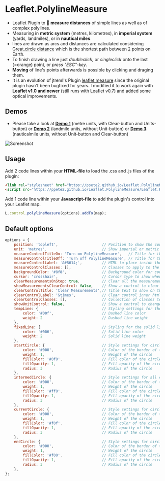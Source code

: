 # Leaflet.PolylineMeasure
* Leaflet Plugin to :triangular_ruler: **measure distances** of simple lines as well as of complex polylines.
* Measuring in **metric system** (metres, kilometres), in **imperial system** (yards, landmiles), or in **nautical miles**
* lines are drawn as arcs and distances are calculated considering [Great.circle distance](https://en.wikipedia.org/wiki/Great-circle_distance) which is the shortest path between 2 points on Earth.
* To finish drawing a line just *doubleclick*, or *singleclick* onto the last (=orange) point, or *press "ESC"-key*.
* **Moving** of line's points afterwards is possible by clicking and draging them.
* It is an evolution of jtreml's Plugin [leaflet.measure](https://github.com/jtreml/leaflet.measure) since the original plugin hasn't been bugfixed for years. I modified it to work again with **Leaflet v1.0 and newer** (still runs with Leaflet v0.7) and added some optical improvements.

## Demos
* Please take a look at [**Demo 1**](https://ppete2.github.io/Leaflet.PolylineMeasure/demo1.html) (metre units, with Clear-button and Units-button) or [**Demo 2**](https://ppete2.github.io/Leaflet.PolylineMeasure/demo2.html)  (landmile units, without Unit-button) or [**Demo 3**](https://ppete2.github.io/Leaflet.PolylineMeasure/demo3.html) (nauticalmile units, without Unit-button and Clear-button)

![Screenshot](https://ppete2.github.io/Leaflet.PolylineMeasure/screenshot.jpg)

## Usage

Add 2 code lines within your **HTML-file** to load the .css and .js files of the plugin:
```html
<link rel="stylesheet" href="https://ppete2.github.io/Leaflet.PolylineMeasure/Leaflet.PolylineMeasure.css" />
<script src="https://ppete2.github.io/Leaflet.PolylineMeasure/Leaflet.PolylineMeasure.js"></script>
```

Add 1 code line within your **Javascript-file** to add the plugin's control into your Leaflet map.  
```js
L.control.polylineMeasure(options).addTo(map);
```

## Default options

```js
options = {
    position: 'topleft',                    // Position to show the control. Possible values are: 'topright', 'topleft', 'bottomright', 'bottomleft'
    unit: 'metres',                         // Show imperial or metric distances. Values: 'metres', 'landmiles', 'nauticalmiles'
    measureControlTitleOn: 'Turn on PolylineMeasure',   // Title for the control going to be switched on
    measureControlTitleOff: 'Turn off PolylineMeasure', // Title for the control going to be switched off
    measureControlLabel: '&#8614;',         // HTML to place inside the control
    measureControlClasses: [],              // Classes to apply to the control
    backgroundColor: '#8f8',                // Background color for control when selected
    cursor: 'crosshair',                    // Cursor type to show when creating measurements
    clearMeasurementsOnStop: true,          // Clear all the measurements when the control is unselected
    showMeasurementsClearControl: false,    // Show a control to clear all the measurements
    clearControlTitle: 'Clear Measurements',// Title text to show on the clear measurements control button
    clearControlLabel: '&times',            // Clear control inner html
    clearControlClasses: [],                // Collection of classes to add to clear control button
    showUnitControl: false,                 // Show a control to change the units of measurements
    tempLine: {                             // Styling settings for the temporary dashed line
        color: '#00f',                      // Dashed line color
        weight: 2                           // Dashed line weight
    },          
    fixedLine: {                            // Styling for the solid line
        color: '#006',                      // Solid line color
        weight: 2                           // Solid line weight
    },
    startCircle: {                          // Style settings for circle marker indicating the starting point of the polyline
        color: '#000',                      // Color of the border of the circle
        weight: 1,                          // Weight of the circle
        fillColor: '#0f0',                  // Fill color of the circle
        fillOpacity: 1,                     // Fill opacity of the circle
        radius: 3                           // Radius of the circle
    },
    intermedCircle: {                       // Style settings for all circle markers between startCircle and endCircle
        color: '#000',                      // Color of the border of the circle
        weight: 1,                          // Weight of the circle
        fillColor: '#ff0',                  // Fill color of the circle
        fillOpacity: 1,                     // Fill opacity of the circle
        radius: 3                           // Radius of the circle
    },
    currentCircle: {                        // Style settings for circle marker indicating the latest point of the polyline during drawing a line
        color: '#000',                      // Color of the border of the circle
        weight: 1,                          // Weight of the circle
        fillColor: '#f0f',                  // Fill color of the circle
        fillOpacity: 1,                     // Fill opacity of the circle
        radius: 3                           // Radius of the circle
    },
    endCircle: {                            // Style settings for circle marker indicating the last point of the polyline
        color: '#000',                      // Color of the border of the circle
        weight: 1,                          // Weight of the circle
        fillColor: '#f00',                  // Fill color of the circle
        fillOpacity: 1,                     // Fill opacity of the circle
        radius: 3                           // Radius of the circle
    },
};
```
